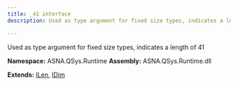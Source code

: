 ```yaml
---
title: _41 interface
description: Used as type argument for fixed size types, indicates a length of 41 

---
```


Used as type argument for fixed size types, indicates a length of 41 

**Namespace:** ASNA.QSys.Runtime
**Assembly:** ASNA.QSys.Runtime.dll

**Extends:** [ILen](/reference/runtime/qsys-runtime/i-len.html), [IDim](/reference/runtime/qsys-runtime/i-dim.html)
<br>
<br>

